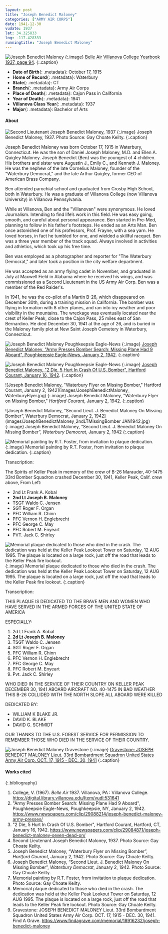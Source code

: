 ```yaml
---
layout: post
title: "Joseph Benedict Maloney"
categories: ["ARMY AIR CORPS"]
date: 1941-12-30
vudate: 1937
lat: 34.325833
lng: -117.428333
runningtitle: "Joseph Benedict Maloney"
---
```

![Joseph Benedict Maloney](images/JosephBenedictMaloney1.jpg)
   {:.image}
[Belle Air Villanova College Yearbook 1937, page 94](https://digital.library.villanova.edu/Item/vudl:531641).
  {:.caption}

* **Date of Birth**{: .metadata}: October 17, 1915
* **Home of Record**{: .metadata}: Waterbury
* **State**{: .metadata}: CT
* **Branch**{: .metadata}: Army Air Corps
* **Place of Death**{: .metadata}: Cajon Pass in California
* **Year of Death**{: .metadata}: 1941
* **Villanova Class Year**{: .metadata}: 1937
* **Major**{: .metadata}: Bachelor of Arts

#### About

![Second Lieutenant Joseph Benedict Maloney, 1937](images/JosephBenedictMaloney_uniform.jpg)
   {:.image}
Joseph Benedict Maloney, 1937. Photo Source: Gay Choate Keilty.
   {:.caption}

Joseph Benedict Maloney was born October 17, 1915 in Waterbury, Connecticut. He was the son of Daniel Joseph Maloney, M.D. and Ellen A. Quigley Maloney. Joseph Benedict (Ben) was the youngest of 4 children. His brothers and sister were Augustin J., Emily C., and Kenneth J. Maloney. He was the nephew of the late Cornelius Maloney, founder of the "Waterbury Democrat," and the late Arthur Quigley, former CEO of American Brass Company.

Ben attended parochial school and graduated from Crosby High School, both in Waterbury. He was a graduate of Villanova College (now Villanova University) in Villanova Pennsylvania.

While at Villanova, Ben and the "Villanovan" were synonymous. He loved Journalism. Intending to find life’s work in this field. He was easy going, smooth, and careful about personal appearance. Ben started in Pre-Med, planning to follow in his father's footsteps. He ended as an Arts Man. Ben once astonished one of his professors, Prof. Frayne, with a sea yarn. He loved horses, in fact he tumbled for one, and wielded a skillful racquet. Ben was a three year member of the track squad. Always involved in activities and athletics, which took up his free time.

Ben was employed as a photographer and reporter for "The Waterbury Democrat," and later took a position in the city welfare department.

He was accepted as an army flying cadet in November, and graduated in July at Maxwell Field in Alabama where he received his wings, and was commissioned as a Second Lieutenant in the US Army Air Corp. Ben was a member of the Red Raider's.

In 1941, he was the co-pilot of a Martin B-26, which disappeared on December 30th, during a training mission in California. The bomber was flying in formation with 8 other planes, and ran into icy weather and poor visibility in the mountains. The wreckage was eventually located near the crest of Keller Peak, close to the Cajon Pass, 25 miles east of San Bernardino. He died December 30, 1941 at the age of 26, and is buried in the Maloney family plot at New Saint Joseph Cemetery in Waterbury, Connecticut.

![Joseph Benedict Maloney Poughkeepsie Eagle-News](images/JosephBenedictMaloneyPoughkeepsieNewsArticle1.jpg)
   {:.image}
[Joseph Benedict Maloney, "Army Presses Bomber Search: Missing Plane Had 9 Aboard", Poughkeepsie Eagle-News, January 2, 1942](https://www.newspapers.com/clip/29088214/joseph-benedict-maloney-army-presses/).
  {:.caption}

![Joseph Benedict Maloney Poughkeepsie Eagle-News](images/JosephBenedictMaloneyConneticutNewsArticle2.jpg)
  {:.image}
[Joseph Benedict Maloney, "2 Die, 5 Hurt In Crash Of U.S. Bomber", Hartford Courant, January 16, 1942](https://www.newspapers.com/clip/29084871/joseph-benedict-maloney-seven-dead-on/).
  {:.caption}

![Joseph Benedict Maloney, "Waterbury Flyer on Missing Bomber," Hartford Courant, January 2, 1942](images/JosephBenedictMaloney_ WaterburyFlyer.jpg)
  {:.image}
Joseph Benedict Maloney, "Waterbury Flyer on Missing Bomber," _Hartford Courant_, January 2, 1942.
  {:.caption}

![Joseph Benedict Maloney, “Second Lieut. J. Benedict Maloney On Missing Bomber”, Waterbury Democrat, January 2, 1942](images/JosephBenedictMaloney_2ndLTMissingBomber JAN1942.jpg)
  {:.image}
Joseph Benedict Maloney, “Second Lieut. J. Benedict Maloney On Missing Bomber”, _Waterbury Democrat_, January 2, 1942
  {:.caption}


![Memorial painting by R.T. Foster, from invitation to plaque dedication.](images/JosephBenedictMaloney_MemorialSpiritsofKellerPeak.jpg)
  {:.image}
Memorial painting by R.T. Foster, from invitation to plaque dedication.
  {:.caption}

Transcription:

The Spirits of Keller Peak in memory of the crew of B-26 Marauder, 40-1475 33rd Bomber Squadron crashed December 30, 1941, Keller Peak, Calif. crew above, From Left:

  * 2nd Lt Frank A. Kobal
  * **2nd Lt Joseph B. Maloney**
  * TSGT Waldo C. Jensen
  * SGT Roger F. Organ
  * PFC William R. Chinn
  * PFC Vernon H. Englebrecht
  * PFC George C. May
  * PFC Robert M. Enyeart
  * PVT. Jack C. Shirley

![Memorial plaque dedicated to those who died in the crash. The dedication was held at the Keller Peak Lookout Tower on Saturday, 12 AUG 1995. The plaque is located on a large rock, just off the road that leads to the Keller Peak fire lookout.](images/JosephBenedictMaloney_MemorialPlaqueCrashSite.jpg)
  {:.image}
Memorial plaque dedicated to those who died in the crash. The dedication was held at the Keller Peak Lookout Tower on Saturday, 12 AUG 1995. The plaque is located on a large rock, just off the road that leads to the Keller Peak fire lookout.
  {:.caption}

Transcription:

THIS PLAQUE IS DEDICATED TO THE BRAVE MEN AND WOMEN WHO HAVE SERVED IN THE ARMED FORCES OF THE UNITED STATE OF AMERICA

ESPECIALLY:
  1. 2d Lt Frank A. Kobal
  2. **2d Lt Joseph B. Maloney**
  3. TSGT Waldo C. Jensen
  4. SGT Roger F. Organ
  5. PFC William R. Chinn
  6. PFC Vernon H. Englebrecht
  7. PFC George C. May
  8. PFC Robert M. Enyeart
  9. Pvt. Jack C. Shirley

WHO DIED IN THE SERVICE OF THEIR COUNTRY ON KELLER PEAK DECEMBER 30, 1941 ABOARD AIRCRAFT NO. 40-1475 IN BAD WEATHER THIS B-26 COLLIDED WITH THE NORTH SLOPE ALL ABOARD WERE KILLED

DEDICATED BY:
  * WILLIAM K BLAKE JR.
  * DAVID K. BLAKE
  * DAVID G. SCHMIDT

OUR THANKS TO THE U.S. FOREST SERVICE FOR PERMISSION TO REMEMBER THOSE WHO DIED IN THE SERVICE OF THEIR COUNTRY.

![Joseph Benedict Maloney Gravestone](images/JosephBenedictMaloney_gravestone.jpg)
  {:.image}
[Gravestone: JOSEPH BENEDICT MALONEY Lieut. 33rd Bombardment Squadron United States Army Air Corp. OCT. 17, 1915 - DEC. 30, 1941](https://www.findagrave.com/memorial/18916232/joseph-benedict-maloney)
  {:.caption}

#### Works cited

{:.bibliography}
1. College, V. (1967). _Belle Air_ 1937. Villanova, PA : Villanova College. <https://digital.library.villanova.edu/Item/vudl:531641>
2. "Army Presses Bomber Search: Missing Plane Had 9 Aboard", Poughkeepsie Eagle-News, Poughkeepsie, NY, January 2, 1942. <https://www.newspapers.com/clip/29088214/joseph-benedict-maloney-army-presses/>
3. "2 Die, 5 Hurt In Crash Of U.S. Bomber", Hartford Courant, Hartford, CT, January 16, 1942. <https://www.newspapers.com/clip/29084871/joseph-benedict-maloney-seven-dead-on/>
4. Second Lieutenant Joseph Benedict Maloney, 1937. Photo Source: Gay Choate Keilty.
5. Joseph Benedict Maloney, “Waterbury Flyer on Missing Bomber”, _Hartford Courant_, January 2, 1942. Photo Source: Gay Choate Keilty.
6. Joseph Benedict Maloney, “Second Lieut. J. Benedict Maloney On Missing Bomber”, _Waterbury Democrat_, January 2, 1942. Photo Source: Gay Choate Keilty.
7. Memorial painting by R.T. Foster, from invitation to plaque dedication. Photo Source: Gay Choate Keilty.
8. Memorial plaque dedicated to those who died in the crash. The dedication was held at the Keller Peak Lookout Tower on Saturday, 12 AUG 1995. The plaque is located on a large rock, just off the road that leads to the Keller Peak fire lookout. Photo Source: Gay Choate Keilty.
9. Gravestone: JOSEPH BENEDICT MALONEY Lieut. 33rd Bombardment Squadron United States Army Air Corp. OCT. 17, 1915 - DEC. 30, 1941. Find A Grave. <https://www.findagrave.com/memorial/18916232/joseph-benedict-maloney>

